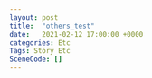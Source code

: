 ```yaml
---
layout: post
title:  "others_test"
date:   2021-02-12 17:00:00 +0000
categories: Etc
Tags: Story Etc
SceneCode: []
---
```

